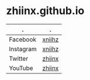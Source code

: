 # zhiinx.github.io
| . | . |
| --- | --- |
| Facebook | [xniihz](https://www.facebook.com/xniihz/) |
| Instagram | [xniihz](https://www.instagram.com/xniihz/) |
| Twitter | [zhiinx](https://twitter.com/zhiinx) |
| YouTube | [zhiinx](https://www.youtube.com/channel/UC-DZQSU_xekYDnhlEO6UY5A) |
